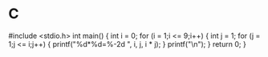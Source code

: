 # C
#include <stdio.h>
int main()
{
	int i = 0;
	for (i = 1;i <= 9;i++)
	{
		int j = 1;
		for (j = 1;j <= i;j++)
		{
			printf("%d*%d=%-2d ", i, j, i * j);
		}
		printf("\n");
	}
	return 0;
}
